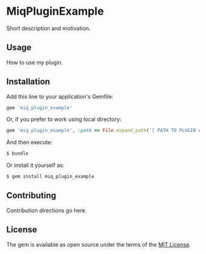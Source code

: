 # MiqPluginExample
Short description and motivation.

## Usage
How to use my plugin.

## Installation
Add this line to your application's Gemfile:

```ruby
gem 'miq_plugin_example'
```

Or, if you prefer to work using local directory:

```ruby
gem 'miq_plugin_example', :path => File.expand_path('[ PATH TO PLUGIN e.g. ../plugins ]/miq_plugin_example', __dir__)
```

And then execute:
```bash
$ bundle
```

Or install it yourself as:
```bash
$ gem install miq_plugin_example
```

## Contributing
Contribution directions go here.

## License
The gem is available as open source under the terms of the [MIT License](http://opensource.org/licenses/MIT).
